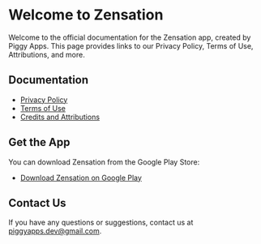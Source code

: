 # Welcome to Zensation

Welcome to the official documentation for the Zensation app, created by Piggy Apps. This page provides links to our Privacy Policy, Terms of Use, Attributions, and more.

## Documentation

- [Privacy Policy](./privacy-policy)
- [Terms of Use](./terms-of-use)
- [Credits and Attributions](./credits)

## Get the App

You can download Zensation from the Google Play Store:
- [Download Zensation on Google Play](https://play.google.com/store/apps/details?id=com.piggyapps.zensation)

## Contact Us

If you have any questions or suggestions, contact us at [piggyapps.dev@gmail.com](mailto:piggyapps.dev@gmail.com).
